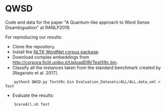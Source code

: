 # QWSD
Code and data for the paper "A Quantum-like approach to Word Sense Disambiguation" at RANLP2019.

For reproducing our results:

- Clone the repository.
- Install the [NLTK WordNet corpus package](http://www.nltk.org/howto/wordnet.html).
- Download complex embeddings from http://corpora.ficlit.unibo.it/UploadDIR/TestX9c.bin.
- Classify all the instances taken from the standard benchmark created by [Raganato et al. 2017].
```
    python3 QWSD.py TestX9c.bin Evaluation_Datasets/ALL/ALL.data.xml > Test
```
- Evaluate the results:
```
    ScoreAll.sh Test
```
